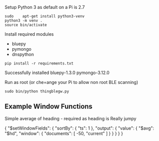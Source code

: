 Setup Python 3 as default on a Pi is 2.7

```
sudo    apt-get install python3-venv
python3 -m venv .
source bin/activate
```

Install required modules

* bluepy
* pymongo
* dnspython

```
pip install -r requirements.txt
```

Successfully installed bluepy-1.3.0 pymongo-3.12.0

Run as root (or che=ange your Pi to allow non root BLE scanning)

```
sudo bin/python thingblegw.py
```


Example Window Functions
--------------------------

Simple average of heading - required as heading is Really jumpy


{
  "$setWindowFields": {
    "sortBy": {
      "ts": 1
    },
    "output": {
      "value": {
        "$avg": "$hd",
        "window": {
          "documents": [
            -50,
            "current"
          ]
        }
      }
    }
  }
}
